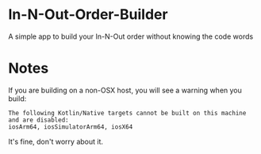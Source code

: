 # In-N-Out-Order-Builder
 A simple app to build your In-N-Out order without knowing the code words


# Notes
 If you are building on a non-OSX host, you will see a warning when you build:
 ```
 The following Kotlin/Native targets cannot be built on this machine and are disabled:
iosArm64, iosSimulatorArm64, iosX64
```
It's fine, don't worry about it.